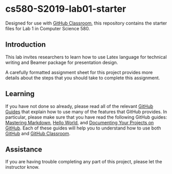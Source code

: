 
# cs580-S2019-lab01-starter

Designed for use with [GitHub Classroom](https://classroom.github.com/), this repository contains the starter files for Lab 1 in Computer Science 580.

## Introduction
This lab invites researchers to learn how to use Latex language for technical writing and Beamer package for presentation design.

A carefully formatted assignment sheet for this project provides more details about the steps that you should take to complete this assignment.

## Learning

If you have not done so already, please read all of the relevant [GitHub Guides](https://guides.github.com/) that explain how to use many of the features that GitHub provides. In particular, please make sure that you have read the following GitHub guides: [Mastering Markdown](https://guides.github.com/features/mastering-markdown/), [Hello World](https://guides.github.com/activities/hello-world/), and [Documenting Your Projects on GitHub](https://guides.github.com/features/wikis/). Each of these guides will help you to understand how to use both [GitHub](http://github.com) and [GitHub Classroom](https://classroom.github.com/).



## Assistance

If you are having trouble completing any part of this project, please let the instructor know.
